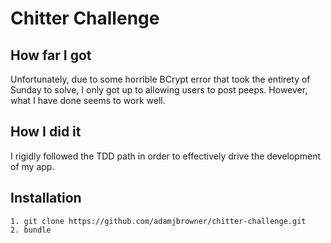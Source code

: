 # Chitter Challenge

## How far I got

Unfortunately, due to some horrible BCrypt error that took the entirety of
Sunday to solve, I only got up to allowing users to post peeps. However, what I
have done seems to work well.

## How I did it

I rigidly followed the TDD path in order to effectively drive the development
of my app.

## Installation
```
1. git clone https://github.com/adamjbrowner/chitter-challenge.git
2. bundle


```
